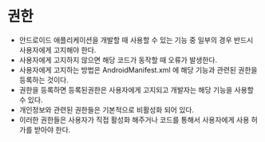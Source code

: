 # 권한

- 안드로이드 애플리케이션을 개발할 때 사용할 수 있는 기능 중 일부의 경우 반드시 사용자에게 고지해야 한다.
- 사용자에게 고지하지 않으면 해당 코드가 동작할 때 오류가 발생한다.
- 사용자에게 고지하는 방법은 AndroidManifest.xml 에 해당 기능과 관련된 권한을 등록하는 것이다.
- 권한을 등록하면 등록된권한은 사용자에게 고지되고 개발자는 해당 기능을 사용할 수 있다.
- 개인정보와 관련된 권한들은 기본적으로 비활성화 되어 있다.
- 이러한 권한들은 사용자가 직접 활성화 해주거나 코드를 통해서 사용자에게 사용 허가를 받아야 한다.